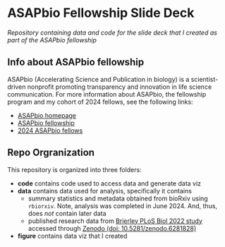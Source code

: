# ASAPbio Fellowship Slide Deck
*Repository containing data and code for the slide deck that I created as part of the ASAPbio fellowship*

## Info about ASAPbio fellowship
ASAPbio (Accelerating Science and Publication in biology) is a scientist-driven nonprofit promoting transparency and innovation in life science communication. For more information about ASAPbio, the fellowship program and my cohort of 2024 fellows, see the following links:
* [ASAPbio homepage](https://asapbio.org/)
* [ASAPbio fellowship](https://asapbio.org/2024-asapbio-fellows)
* [2024 ASAPbio fellows](https://asapbio.org/2024-asapbio-fellows)


## Repo Orgranization
This repository is organized into three folders:
* __code__ contains code used to access data and generate data viz
* __data__ contains data used for analysis, specifically it contains
  + summary statistics and metadata obtained from bioRxiv using `rbiorxiv`. Note, analysis was completed in June 2024. And, thus, does *not* contain later data
  + published research data from [Brierley PLoS Biol 2022 study](https://doi.org/10.1371/journal.pbio.3001285) accessed through [Zenodo (doi: 10.5281/zenodo.6281828)](https://doi.org/10.5281/zenodo.6281828)
* __figure__ contains data viz that I created
